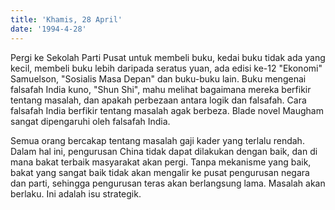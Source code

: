 ```yaml
---
title: 'Khamis, 28 April'
date: '1994-4-28'
---
```


Pergi ke Sekolah Parti Pusat untuk membeli buku, kedai buku tidak ada yang kecil, membeli buku lebih daripada seratus yuan, ada edisi ke-12 "Ekonomi" Samuelson, "Sosialis Masa Depan" dan buku-buku lain. Buku mengenai falsafah India kuno, "Shun Shi", mahu melihat bagaimana mereka berfikir tentang masalah, dan apakah perbezaan antara logik dan falsafah. Cara falsafah India berfikir tentang masalah agak berbeza. Blade novel Maugham sangat dipengaruhi oleh falsafah India.

Semua orang bercakap tentang masalah gaji kader yang terlalu rendah. Dalam hal ini, pengurusan China tidak dapat dilakukan dengan baik, dan di mana bakat terbaik masyarakat akan pergi. Tanpa mekanisme yang baik, bakat yang sangat baik tidak akan mengalir ke pusat pengurusan negara dan parti, sehingga pengurusan teras akan berlangsung lama. Masalah akan berlaku. Ini adalah isu strategik.
